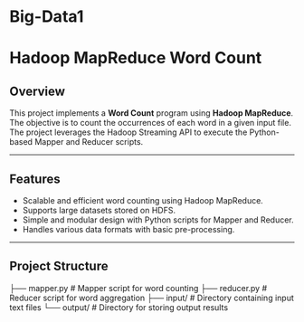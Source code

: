 # Big-Data1
# Hadoop MapReduce Word Count

## Overview
This project implements a **Word Count** program using **Hadoop MapReduce**. The objective is to count the occurrences of each word in a given input file. The project leverages the Hadoop Streaming API to execute the Python-based Mapper and Reducer scripts.

---

## Features
- Scalable and efficient word counting using Hadoop MapReduce.
- Supports large datasets stored on HDFS.
- Simple and modular design with Python scripts for Mapper and Reducer.
- Handles various data formats with basic pre-processing.

---

## Project Structure
├── mapper.py # Mapper script for word counting
├── reducer.py # Reducer script for word aggregation 
├── input/ # Directory containing input text files 
└── output/ # Directory for storing output results
